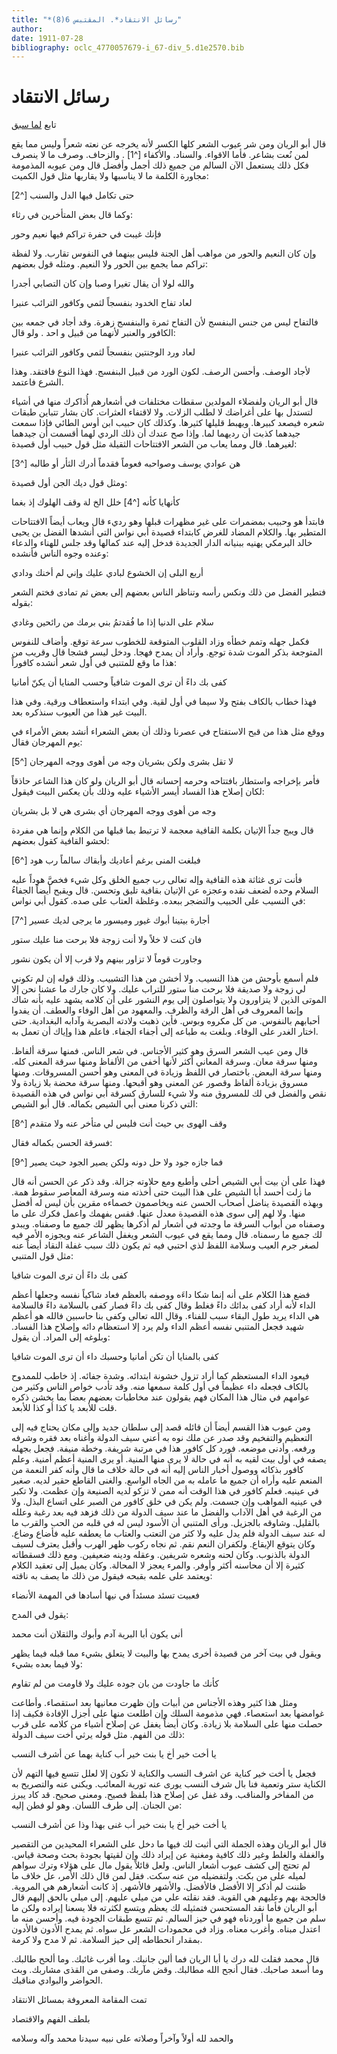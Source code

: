 ```yaml
---
title: "*رسائل الانتقاد*. المقتبس 6(8)"
author: 
date: 1911-07-28
bibliography: oclc_4770057679-i_67-div_5.d1e2570.bib
---
```




#  رسائل الانتقاد 


 تابع [ لما سبق ](oclc_4770057679-i_66.TEIP5.xml#div_4.d1e1575)

 قال أبو الريان ومن شر عيوب الشعر كلها الكسر لأنه يخرجه عن نعته شعراً وليس مما يقع لمن نُعت بشاعر. فأما الاقواء. والسناد. والأكفاء [^1] . والزحاف. وصرف ما لا ينصرف فكل ذلك يستعمل الآن السالم من جميع ذلك أجمل وأفضل قال ومن عيوبه المذمومة مجاورة الكلمة ما لا يناسبها ولا يقاربها مثل قول الكميت: 

 حتى تكامل فيها الدل والسنب [^2]

 وكما قال بعض المتأخرين في رثاء: 

 فإنك غيبت في حفرة   تراكم فيها نعيم وحور  

 وإن كان النعيم والحور من مواهب أهل الجنة فليس بينهما في النفوس تقارب. ولا لفظة تراكم مما يجمع بين الحور ولا النعيم. ومثله قول بعضهم: 

 والله لولا أن يقال تغيرا   وصبا وإن كان التصابي أجدرا  

 لعاد تفاح الخدود بنفسجاً   لثمي وكافور الترائب عنبرا  

 فالتفاح ليس من جنس البنفسج لأن التفاح ثمرة والبنفسج زهرة. وقد أجاد في جمعه بين الكافور والعنبر لأنهما من قبيل و  احد  . ولو قال: 

 لعاد ورد الوجنتين بنفسجاً   لثمي وكافور الترائب عنبرا  

 لأجاد الوصف. وأحسن الرصف. لكون الورد من قبيل البنفسج. فهذا النوع فافتقد. وهذا الشرع فاعتمد. 

 قال أبو الريان ولفضلاء المولدين سقطات مختلفات في أشعارهم أُذاكرك منها في أشياء لتستدل بها على أغراضك لا لطلب الزلات. ولا لاقتفاء العثرات. كان بشار تتباين طبقات شعره فيصعد كبيرها. ويهبط قليلها كثيرها. وكذلك كان حبيب ابن أوس الطائي فإذا سمعت جيدهما كذبت أن رديهما لما. وإذا صح عندك أن ذلك   الردي لهما أقسمت أن جيدهما لغيرهما. قال ومما يعاب من الشعر الافتتاحات الثقيلة مثل قول حبيب أول قصيدة: 

 هن عوادي يوسف وصواحبه   فعوماً فقدماً أدرك الثأر أو طالبه [^3] 

 ومثل قول ديك الجن أول قصيدة: 

 كأنهايا كأنه [^4] خلل الخ   لة وقف الهلوك إذ بغما  

  فابتدأ هو وحبيب بمضمرات على غير مظهرات قبلها وهو رديء قال ويعاب أيضاً الافتتاحات المتطير بها. والكلام المضاد للغرض كابتداء قصيدة أبي نواس التي أنشدها الفضل بن يحيى خالد البرمكي يهنيه ببنيانه الدار الجديدة فدخل إليه عند كمالها وقد جلس للهناء والدعاء وعنده وجوه الناس فأنشده: 

 أربع البلى إن الخشوع لبادي   عليك وإني لم أخنك ودادي  

 فتطير الفضل من ذلك ونكس رأسه وتناظر الناس بعضهم إلى بعض ثم تمادى فختم الشعر بقوله: 

 سلام على الدنيا إذا ما فُقدتمُ   بني برمك من رائحين وغادي  

 فكمل جهله وتمم خطأه وزاد القلوب المتوقعة للخطوب سرعة توقع. وأضاف للنفوس المتوجعة بذكر الموت شدة توجع. وأراد أن يمدح فهجا. ودخل ليسر فشجا قال وقريب من هذا ما وقع للمتنبي في أول شعر أنشده كافوراً: 

 كفى بك داءً أن ترى الموت شافياً   وحسب المنايا أن يكنّ أمانيا  

 فهذا خطاب بالكاف بفتح ولا سيما في أول لقية. وفي ابتداء واستعطاف ورقية. وفي هذا البيت غير هذا من العيوب سنذكره بعد. 

 ووقع مثل هذا من قبح الاستفتاح في عصرنا وذلك أن بعض الشعراء أنشد بعض الأمراء في يوم المهرجان فقال: 
 
 لا تقل بشرى ولكن بشريان   وجه من أهوى ووجه المهرجان [^5] 

 فأمر بإخراجه واستطار بافتتاحه وحرمه إحسانه قال أبو الريان ولو كان هذا الشاعر حاذقاً لكان إصلاح هذا الفساد أيسر الأشياء عليه وذلك بأن يعكس البيت فيقول: 

 وجه من أهوى ووجه المهرجان   أي بشرى هي لا بل بشريان  

 قال ويبج جداً الإتيان بكلمة القافية معجمة لا ترتبط بما قبلها من الكلام وإنما هي مفردة لحشو القافية كقول بعضهم: 

 فبلغت المنى برغم أعاديك   وأبقاك سالماً رب هود [^6] 

 فأنت ترى غثاثة هذه القافية وإله تعالى رب جميع الخلق وكل شيء فخصَّ هوداً عليه السلام وحده لضعف نقده وعجزه عن الإتيان بقافية تليق وتحسن.   قال ويقبح أيضاً الجفاءُ في النسيب على الحبيب والتضجر ببعده. وغلظة العتاب على صده. كقول أبي نواس: 

 أجارة بيتينا أبوك غيور   وميسور ما يرجى لديك عسير [^7] 

 فان كنت لا خلاً ولا أنت زوجة   فلا برحت منا عليك ستور  

 وجاورت قوماً لا تزاور بينهم   ولا قرب إلا أن يكون نشور  

 فلم أسمع بأوحش من هذا النسيب. ولا أخشن من هذا التشبيب. وذلك قوله إن لم تكوني لي زوجة ولا صديقة فلا برحت منا ستور للتراب عليك. ولا كان جارك ما عشنا نحن إلا الموتى الذين لا يتزاورون ولا يتواصلون إلى يوم النشور على أن كلامه يشهد عليه بأنه شاك وإنما المعروف في أهل الرقة والظرف. والمعهود من أهل الوفاء والعطف.   أن يفدوا أحبابهم بالنفوس. من كل مكروه وبوس. فأين ذهبت ولادته البصرية وآدابه البغدادية. حتى اختار الغدر على الوفاء. وبلغت به طباعه إلى أجفاء الجفاء. فاعلم هذا وإياك أن تعمل به. 

 قال ومن عيب الشعر السرق وهو كثير الأجناس. في شعر الناس. فمنها سرقة ألفاظ. ومنها سرقة معان. وسرقة المعاني أكثر لأنها أخفى من الألفاظ ومنها سرقة المعنى كله. ومنها سرقة البعض. باختصار في اللفظ وزيادة في المعنى وهو أحسن المسروقات. ومنها مسروق بزيادة ألفاظ وقصور عن المعنى وهو أقبحها. ومنها سرقة محضة بلا زيادة ولا نقص والفضل في لك للمسروق منه ولا شيء للسارق كسرقة أبي نواس في هذه القصيدة التي ذكرنا معنى أبي الشيص بكماله. قال أبو الشيص: 

 وقف الهوى بي حيث أنت فليس لي   متأخر عنه ولا متقدم [^8] 

 فسرقة الحسن بكماله فقال: 

 فما جازه جود ولا حل دونه   ولكن يصير الجود حيث يصير [^9] 

 فهذا على أن بيت أبي الشيص أحلى وأطبع ومع حلاوته جزالة. وقد ذكر عن الحسن أنه قال ما زلت أحسد أبا الشيص على هذا البيت حتى أخذته منه وسرقة المعاصر سقوط همة. وبهذه القصيدة يناضل أصحاب الحسن عنه ويخاصمون خصماءه مقرين بأن ليس له أفضل منها. ولا لهم إلى سوى هذه القصيدة معدل عنها. فقس بفهمك واعمل فكرك على ما وصفناه من أبواب السرقة ما وجدته في أشعار لم أذكرها يظهر لك جميع ما وصفناه. ويبدو   لك جميع ما رسمناه. قال ومما يقع في عيوب الشعر ويغفل الشاعر عنه ويجوزه الأمر فيه لصغر جرم العيب وسلامة اللفظ لذي احتبي فيه ثم يكون ذلك سبب غفلة النقاد أيضاً عنه مثل قول المتنبي: 

 كفى بك  داءً أن ترى الموت شافيا 

 فضع هذا الكلام على أنه إنما شكا داءَه ووصفه بالعظم فعاد شاكياً نفسه وجعلها أعظم الداء لأنه أراد كفى بدائك داءً فغلط وقال كفى بك داءً فصار   كفى بالسلامة داءً فالسلامة هي الداء يريد طول البقاء سبب للفناء. وقال الله تعالى وكفى بنا حاسبين فالله هو أعظم شهيد فجعل المتنبي نفسه أعظم الداء ولم يرد إلا استعظام دائه وإصلاح هذا الفساد. وبلوغه إلى المراد. أن يقول: 

 كفى بالمنايا أن تكن أمانيا   وحسبك داء أن ترى الموت شافيا  

 فيعود الداء المستعظم كما أراد تزول خشونة ابتدائه. وشدة جفائه. إذ خاطب للممدوح بالكاف فجعله داء عظيماً في أول كلمة سمعها منه. وقد تأدب خواص الناس وكثير من عوامهم في مثال هذا المكان فهم يقولون عند مخاطبات بعضهم بعضاً بما يخشن ذكره قلت للأبعد يا كذا أو كذا للأبعد. 

 ومن عيوب هذا القسم أيضاً أن قائله قصد إلى سلطان جديد وإلى مكان يحتاج فيه إلى التعظيم والتفخيم وقد صدر عن ملك نوه به أعني سيف الدولة وأغناه بعد فقره وشرفه ورفعه. وأدنى موضعه. فورد كل كافور هذا في مرتبة شريفة. وخطة منيفة. فجعل بجهله يصفه في أول بيت لقيه به أنه في حالة لا يرى منها المنية. أو يرى المنية أعظم أمنية. وعلم كافور بذكائه ووصول أخبار الناس إليه أنه في حالة خلاف ما قال وأنه كفر النعمة من المنعم عليه وأراه أن جميع ما عامله به من الجاه الواسع. والغنى القاطع حقير لديه. صغير في عينيه. فعلم كافور في هذا الوقت أنه ممن لا تزكو لديه الصنيعة وإن عظمت. ولا تكبر في عينيه المواهب وإن جسمت. ولم يكن في خلق كافور من الصبر على اتساع البذل. ولا من الرغبة في أهل الآداب والفضل ما عند سيف الدولة من ذلك فزهد فيه بعد رغبة وعلله بالقليل. وشاوقه بالجزيل. ورأى المتنبي أن الأسود ليس له في قلبه من الحب والقرب ما له عند سيف الدولة فلم يدل عليه ولا كثر من التعتب والعتاب ما يعطفه عليه   فأضاع وضاع. وكان يتوقع الإيقاع. ولكفران النعم نقم. ثم نجاه ركوب ظهر الهرب وأقبل يعترف لسيف الدولة بالذنوب. وكان لحنه وشعره شريفين. وعقله ودينه ضعيفين. ومع ذلك فسقطاته كثيرة إلا أن محاسنه أكثر وأوفر. والمرء يعجز لا المحالة. وكان يميل إلى تعقيد الكلام ويعتمد على علمه بقبحه فيقول من ذلك ما يصف به ناقته: 

 فعبيت تسئد مسئداً في نيها   أسادها في المهمة الأنضاء  

 يقول في المدح: 

 أنى يكون أبا البرية آدم   وأبوك والثقلان أنت محمد  

 ويقول في بيت آخر من قصيدة أخرى يمدح بها والبيت لا يتعلق بشيء مما قبله فيما يظهر ولا فيما بعده بشيء: 
 
 كأنك ما جاودت من بان جوده   عليك ولا قاومت من لم تقاوم  

 ومثل هذا كثير وهذه الأجناس من أبيات وإن ظهرت معانيها بعد استقصاء. وأطاعت غوامضها بعد استعصاء. فهي مذمومة السلك وإن اطلعت منها على أجزل الإفادة فكيف إذا حصلت منها على السلامة بلا زيادة. وكان أيضاً يغفل عن إصلاح أشياء من كلامه على قرب ذلك من الفهم. مثل قوله يرثي أخت سيف الدولة: 

 يا أخت خير أخ يا بنت خير أب   كناية بهما عن أشرف النسب  

 فجعل يا أخت خير كناية عن اشرف النسب والكناية لا تكون إلا لعلل تتسع فيها التهم لأن الكناية ستر وتعمية فنا بال شرف النسب يورى عنه تورية المعائب. ويكنى عنه والتصريح به من المفاخر والمناقب. وقد غفل عن إصلاح هذا بلفظ فصيح. ومعنى صحيح. قد كاد يبرز من الجنان. إلى طرف اللسان. وهو لو فطن إليه: 

 يا أخت خير أخ يا بنت خير أب   غنى بهذا وذا عن أشرف النسب  

 قال أبو الريان وهذه الجملة التي أثبت لك فيها ما دخل على الشعراء المحيدين من التقصير والغفلة والغلط وغير ذلك كافية ومغنية عن إيراد ذلك وإن لقيتها بجودة بحث وصحة قياس. لم تحتج إلى كشف عيوب أشعار الناس. ولعل قائلاً يقول مال على هؤلاء وترك سواهم لميله على من بكت. ولتفضيله من عنه سكت. فقل لمن قال ذلك الأمر، عل خلاف ما ظننت لم أذكر إلا الأفضل فالأفضل. والأشهر فالأشهر. إذ كانت أشعارهم هي المروية.   فالحجة بهم وعليهم هي القوية. فقد نقلته علي من ميلي عليهم. إلى ميلي بالحق إليهم قال أبو الريان فأما نقد المستحسن فتمثيله لك يعظم ويتسع لكثرته فلا يسعنا إيراده ولكن ما سلم من جميع ما أوردناه فهو في حيز السالم. ثم تتسع طبقات الجودة فيه. وأحسن منه ما اعتدل مبناه. وأغرب معناه. وزاد في محمودات الشعر عل سواه. ثم يمدح الأدون فالأدون بمقدار انحطاطه إلى حيز السلامة. ثم لا مدح ولا كرمة. 

 قال محمد فقلت لله درك يا أبا الريان فما ألين جانبك. وما أقرب غائبك. وما ألحح طالبك. وما أسعد صاحبك. فقال أنجح الله مطالبك. وقض مآربك. وصفى من القذى مشاربك. وبث الحواضر والبوادي مناقبك. 

 تمت المقامة المعروفة بمسائل الانتقاد 

 بلطف الفهم والاقتصاد 

 والحمد لله أولاً وآخراً وصلاته على نبيه سيدنا محمد وآله وسلامه 
